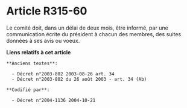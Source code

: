 # Article R315-60

Le comité doit, dans un délai de deux mois, être informé, par une communication écrite du président à chacun des membres, des
suites données à ses avis ou voeux.

**Liens relatifs à cet article**

	**Anciens textes**:

	  - Décret n°2003-802 2003-08-26 art. 34
	  - Décret n°2003-802 du 26 août 2003 - art. 34 (Ab)

	**Codifié par**:

	  - Décret n°2004-1136 2004-10-21
